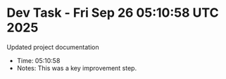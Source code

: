 # Dev Task - Fri Sep 26 05:10:58 UTC 2025
Updated project documentation
- Time: 05:10:58
- Notes: This was a key improvement step.
